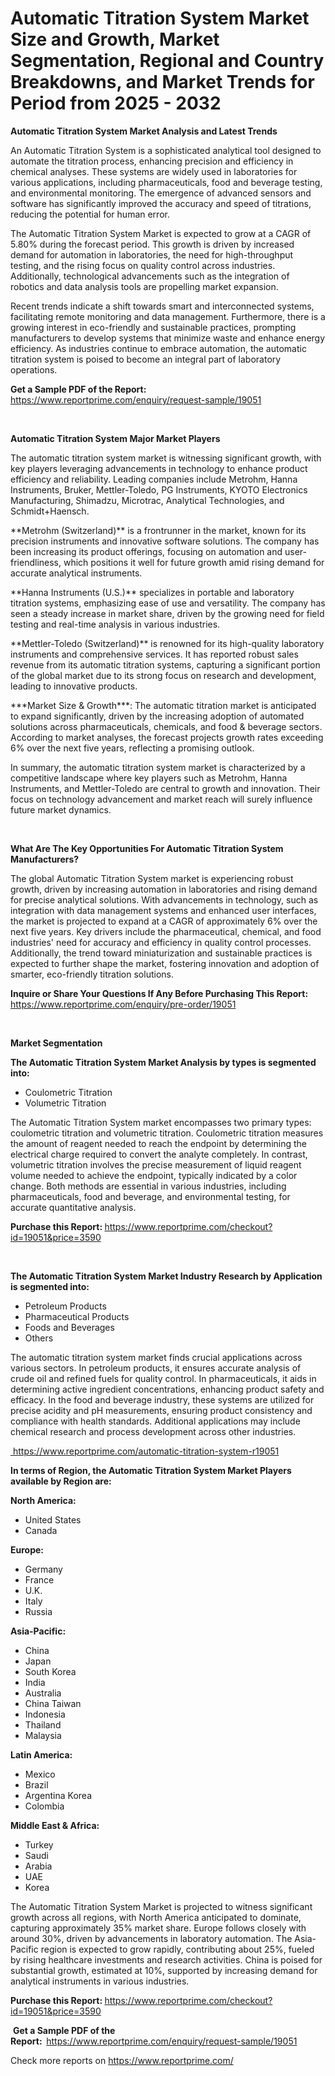 <p><h1>Automatic Titration System Market Size and Growth, Market Segmentation, Regional and Country Breakdowns, and Market Trends for Period from 2025 -  2032</h1></p><p><strong>Automatic Titration System Market Analysis and Latest Trends</strong></p>
<p><p>An Automatic Titration System is a sophisticated analytical tool designed to automate the titration process, enhancing precision and efficiency in chemical analyses. These systems are widely used in laboratories for various applications, including pharmaceuticals, food and beverage testing, and environmental monitoring. The emergence of advanced sensors and software has significantly improved the accuracy and speed of titrations, reducing the potential for human error.</p><p>The Automatic Titration System Market is expected to grow at a CAGR of 5.80% during the forecast period. This growth is driven by increased demand for automation in laboratories, the need for high-throughput testing, and the rising focus on quality control across industries. Additionally, technological advancements such as the integration of robotics and data analysis tools are propelling market expansion. </p><p>Recent trends indicate a shift towards smart and interconnected systems, facilitating remote monitoring and data management. Furthermore, there is a growing interest in eco-friendly and sustainable practices, prompting manufacturers to develop systems that minimize waste and enhance energy efficiency. As industries continue to embrace automation, the automatic titration system is poised to become an integral part of laboratory operations.</p></p>
<p><strong>Get a Sample PDF of the Report:&nbsp;</strong> <a href="https://www.reportprime.com/enquiry/request-sample/19051?utm_campaign=2039&utm_medium=2&utm_source=Github&utm_content=ia&utm_term=19032025&utm_id=automatic-titration-system">https://www.reportprime.com/enquiry/request-sample/19051</a></p>
<p>&nbsp;</p>
<p><strong>Automatic Titration System Major Market Players</strong></p>
<p><p>The automatic titration system market is witnessing significant growth, with key players leveraging advancements in technology to enhance product efficiency and reliability. Leading companies include Metrohm, Hanna Instruments, Bruker, Mettler-Toledo, PG Instruments, KYOTO Electronics Manufacturing, Shimadzu, Microtrac, Analytical Technologies, and Schmidt+Haensch.</p><p>**Metrohm (Switzerland)** is a frontrunner in the market, known for its precision instruments and innovative software solutions. The company has been increasing its product offerings, focusing on automation and user-friendliness, which positions it well for future growth amid rising demand for accurate analytical instruments. </p><p>**Hanna Instruments (U.S.)** specializes in portable and laboratory titration systems, emphasizing ease of use and versatility. The company has seen a steady increase in market share, driven by the growing need for field testing and real-time analysis in various industries. </p><p>**Mettler-Toledo (Switzerland)** is renowned for its high-quality laboratory instruments and comprehensive services. It has reported robust sales revenue from its automatic titration systems, capturing a significant portion of the global market due to its strong focus on research and development, leading to innovative products.</p><p>***Market Size & Growth***: The automatic titration market is anticipated to expand significantly, driven by the increasing adoption of automated solutions across pharmaceuticals, chemicals, and food & beverage sectors. According to market analyses, the forecast projects growth rates exceeding 6% over the next five years, reflecting a promising outlook.</p><p>In summary, the automatic titration system market is characterized by a competitive landscape where key players such as Metrohm, Hanna Instruments, and Mettler-Toledo are central to growth and innovation. Their focus on technology advancement and market reach will surely influence future market dynamics.</p></p>
<p>&nbsp;</p>
<p><strong>What Are The Key Opportunities For Automatic Titration System Manufacturers?</strong></p>
<p><p>The global Automatic Titration System market is experiencing robust growth, driven by increasing automation in laboratories and rising demand for precise analytical solutions. With advancements in technology, such as integration with data management systems and enhanced user interfaces, the market is projected to expand at a CAGR of approximately 6% over the next five years. Key drivers include the pharmaceutical, chemical, and food industries' need for accuracy and efficiency in quality control processes. Additionally, the trend toward miniaturization and sustainable practices is expected to further shape the market, fostering innovation and adoption of smarter, eco-friendly titration solutions.</p></p>
<p><strong>Inquire or Share Your Questions If Any Before Purchasing This Report:</strong> <a href="https://www.reportprime.com/enquiry/pre-order/19051?utm_campaign=2039&utm_medium=2&utm_source=Github&utm_content=ia&utm_term=19032025&utm_id=automatic-titration-system">https://www.reportprime.com/enquiry/pre-order/19051</a></p>
<p>&nbsp;</p>
<p><strong>Market Segmentation</strong></p>
<p><strong>The Automatic Titration System Market Analysis by types is segmented into:</strong></p>
<p><ul><li>Coulometric Titration</li><li>Volumetric Titration</li></ul></p>
<p><p>The Automatic Titration System market encompasses two primary types: coulometric titration and volumetric titration. Coulometric titration measures the amount of reagent needed to reach the endpoint by determining the electrical charge required to convert the analyte completely. In contrast, volumetric titration involves the precise measurement of liquid reagent volume needed to achieve the endpoint, typically indicated by a color change. Both methods are essential in various industries, including pharmaceuticals, food and beverage, and environmental testing, for accurate quantitative analysis.</p></p>
<p><strong>Purchase this Report:&nbsp;</strong><a href="https://www.reportprime.com/checkout?id=19051&price=3590&utm_campaign=2039&utm_medium=2&utm_source=Github&utm_content=ia&utm_term=19032025&utm_id=automatic-titration-system">https://www.reportprime.com/checkout?id=19051&price=3590</a></p>
<p>&nbsp;</p>
<p><strong>The Automatic Titration System Market Industry Research by Application is segmented into:</strong></p>
<p><ul><li>Petroleum Products</li><li>Pharmaceutical Products</li><li>Foods and Beverages</li><li>Others</li></ul></p>
<p><p>The automatic titration system market finds crucial applications across various sectors. In petroleum products, it ensures accurate analysis of crude oil and refined fuels for quality control. In pharmaceuticals, it aids in determining active ingredient concentrations, enhancing product safety and efficacy. In the food and beverage industry, these systems are utilized for precise acidity and pH measurements, ensuring product consistency and compliance with health standards. Additional applications may include chemical research and process development across other industries.</p></p>
<p><a href="https://www.reportprime.com/automatic-titration-system-r19051?utm_campaign=2039&utm_medium=2&utm_source=Github&utm_content=ia&utm_term=19032025&utm_id=automatic-titration-system">&nbsp;https://www.reportprime.com/automatic-titration-system-r19051</a></p>
<p><strong>In terms of Region, the Automatic Titration System Market Players available by Region are:</strong></p>
<p>
    <p> <strong> North America: </strong>
        <ul>
            <li>United States</li>
            <li>Canada</li>
        </ul>
        </p> 
    <p> <strong> Europe: </strong>
        <ul>
            <li>Germany</li>
            <li>France</li>
            <li>U.K.</li>
            <li>Italy</li>
            <li>Russia</li>
        </ul>
        </p> 
    <p> <strong> Asia-Pacific: </strong>
        <ul>
            <li>China</li>
            <li>Japan</li>
            <li>South Korea</li>
            <li>India</li>
            <li>Australia</li>
            <li>China Taiwan</li>
            <li>Indonesia</li>
            <li>Thailand</li>
            <li>Malaysia</li>
        </ul>
        </p> 
    <p> <strong> Latin America: </strong>
        <ul>
            <li>Mexico</li>
            <li>Brazil</li>
            <li>Argentina Korea</li>
            <li>Colombia</li>
        </ul>
        </p> 
    <p> <strong> Middle East & Africa: </strong>
        <ul>
            <li>Turkey</li>
            <li>Saudi</li>
            <li>Arabia</li>
            <li>UAE</li>
            <li>Korea</li>
        </ul>
    </p>
    </p>
<p><p>The Automatic Titration System Market is projected to witness significant growth across all regions, with North America anticipated to dominate, capturing approximately 35% market share. Europe follows closely with around 30%, driven by advancements in laboratory automation. The Asia-Pacific region is expected to grow rapidly, contributing about 25%, fueled by rising healthcare investments and research activities. China is poised for substantial growth, estimated at 10%, supported by increasing demand for analytical instruments in various industries.</p></p>
<p><strong>Purchase this Report: </strong><a href="https://www.reportprime.com/checkout?id=19051&price=3590&utm_campaign=2039&utm_medium=2&utm_source=Github&utm_content=ia&utm_term=19032025&utm_id=automatic-titration-system">https://www.reportprime.com/checkout?id=19051&price=3590</a></p>
<p>&nbsp;<strong>Get a Sample PDF of the Report:&nbsp;&nbsp;</strong><a href="https://www.reportprime.com/enquiry/request-sample/19051?utm_campaign=2039&utm_medium=2&utm_source=Github&utm_content=ia&utm_term=19032025&utm_id=automatic-titration-system">https://www.reportprime.com/enquiry/request-sample/19051</a></p>
<p><strong></strong></p>
<p>Check more reports on <a href="https://www.reportprime.com/?utm_campaign=2039&utm_medium=2&utm_source=Github&utm_content=ia&utm_term=19032025&utm_id=automatic-titration-system">https://www.reportprime.com/</a></p>